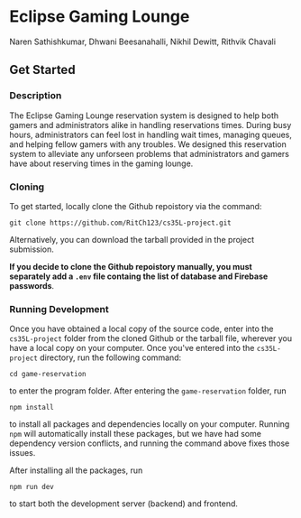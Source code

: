 # Eclipse Gaming Lounge 
Naren Sathishkumar, Dhwani Beesanahalli, Nikhil Dewitt, Rithvik Chavali

## Get Started

### Description

The Eclipse Gaming Lounge reservation system is designed to help both gamers and administrators alike in handling reservations times. During busy hours, administrators can feel lost in handling wait times, managing queues, and helping fellow gamers with any troubles. We designed this reservation system to alleviate any unforseen problems that administrators and gamers have about reserving times in the gaming lounge.

### Cloning

To get started, locally clone the Github repoistory via the command:

```git clone https://github.com/RitCh123/cs35L-project.git```

Alternatively, you can download the tarball provided in the project submission.

**If you decide to clone the Github repoistory manually, you must separately add a ```.env``` file containg the list of database and Firebase passwords**.

### Running Development

Once you have obtained a local copy of the source code, enter into the ```cs35L-project``` folder from the cloned Github or the tarball file, wherever you have a local copy on your computer. Once you've entered into the ```cs35L-project``` directory, run the following command:

``` cd game-reservation ```

to enter the program folder. After entering the ```game-reservation``` folder, run

```npm install```

to install all packages and dependencies locally on your computer. Running ```npm``` will automatically install these packages, but we have had some dependency version conflicts, and running the command above fixes those issues. 

After installing all the packages, run

```npm run dev```

to start both the development server (backend) and frontend.